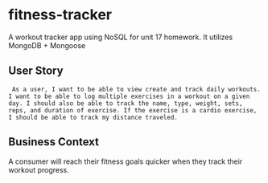 # fitness-tracker
A workout tracker app using NoSQL for unit 17 homework. It utilizes MongoDB + Mongoose 

## User Story
``` As a user, I want to be able to view create and track daily workouts. I want to be able to log multiple exercises in a workout on a given day. I should also be able to track the name, type, weight, sets, reps, and duration of exercise. If the exercise is a cardio exercise, I should be able to track my distance traveled.```

## Business Context
A consumer will reach their fitness goals quicker when they track their workout progress.
